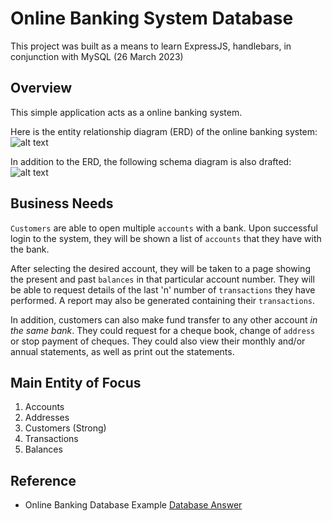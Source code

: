 # Online Banking System Database
This project was built as a means to learn ExpressJS, handlebars, in conjunction with MySQL (26 March 2023)

## Overview
This simple application acts as a online banking system.

Here is the entity relationship diagram (ERD) of the online banking system:
![alt text](assets/online-banking-erd.webp)

In addition to the ERD, the following schema diagram is also drafted:
![alt text](assets/online-banking-schema.webp)

## Business Needs
`Customers` are able to open multiple `accounts` with a bank. Upon successful login to the system, they will be shown a list of `accounts` that they have with the bank. 

After selecting the desired account, they will be taken to a page showing the present and past `balances` in that particular account number. They will be able to request details of the last 'n' number of `transactions` they have performed. A report may also be generated containing their `transactions`. 

In addition, customers can also make fund transfer to any other account *in the same bank*. They could request for a cheque book, change of `address` or stop payment of cheques. They could also view their monthly and/or annual statements, as well as print out the statements.

## Main Entity of Focus
1. Accounts
2. Addresses
3. Customers (Strong)
4. Transactions
5. Balances

## Reference
* Online Banking Database Example [Database Answer](https://web.archive.org/web/20160309042228/http://databaseanswers.org/data_models/online_banking/index.htm)